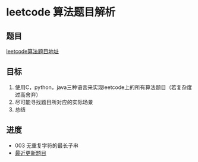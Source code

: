 # leetcode 算法题目解析

## 题目
 [leetcode算法题目地址](https://leetcode-cn.com/problemset/algorithms/ "点击进入")
## 目标
 1. 使用C，python，java三种语言来实现leetcode上的所有算法题目（若复杂度过高舍弃）
 2. 尽可能寻找题目所对应的实际场景
 3. 总结
## 进度
- 003 无重复字符的最长子串
- [最近更新题目](https://github.com/ropleData/leetcode/blob/master/Algorithms/003%E6%97%A0%E9%87%8D%E5%A4%8D%E5%AD%97%E7%AC%A6%E7%9A%84%E6%9C%80%E9%95%BF%E5%AD%90%E4%B8%B2.txt    "点击进入")
